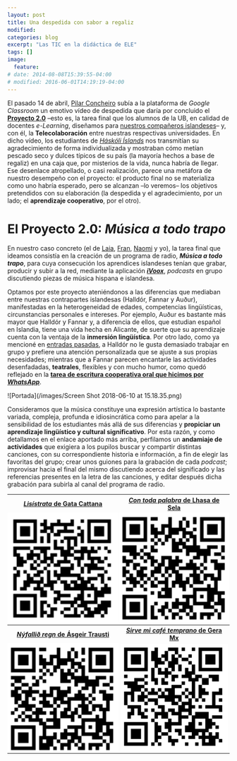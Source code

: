 ```yaml
---
layout: post
title: Una despedida con sabor a regaliz
modified:
categories: blog
excerpt: "Las TIC en la didáctica de ELE"
tags: []
image:
  feature:
# date: 2014-08-08T15:39:55-04:00
# modified: 2016-06-01T14:19:19-04:00
---
```


El pasado 14 de abril, <a href="https://www.laopinioncoruna.es/contraportada/2010/04/01/pilar-concheiro-espanol-tierras-vikingas/370478.html" target="_blank">Pilar Concheiro</a> subía a la plataforma de _Google Classroom_ un emotivo vídeo de despedida que daría por concluido el <a href="https://docs.google.com/document/d/1H58zZLbBANnXFQOmvcGZtIKY-Ss6r7NqzxZAXsKW3bU/edit?usp=sharing" target="_blank">**Proyecto 2.0**</a> –esto es, la tarea final que los alumnos de la UB, en calidad de docentes _e-Learning_, diseñamos para <a href="https://immalopez.github.io/blog/halldor-primera-toma/" target="_blank">nuestros compañeros islandeses</a>– y, con él, la **Telecolaboración** entre nuestras respectivas universidades. En dicho vídeo, los estudiantes de <a href="http://english.hi.is" target="_blank">_Háskóli Íslands_</a> nos transmitían su agradecimiento de forma individualizada y mostraban cómo metían pescado seco y dulces típicos de su país (la mayoría hechos a base de regaliz) en una caja que, por misterios de la vida, nunca habría de llegar. Ese desenlace atropellado, o casi realización, parece una metáfora de nuestro desempeño con el proyecto: el producto final no se materializa como uno habría esperado, pero se alcanzan –lo veremos– los objetivos pretendidos con su elaboración (la despedida y el agradecimiento, por un lado; el **aprendizaje cooperativo**, por el otro).

# El Proyecto 2.0: _Música a todo trapo_

En nuestro caso concreto (el de <a href="https://verborreadeverba-errante.blogspot.com" target="_blank">Laia</a>, <a href="http://elefantearana.blogspot.com" target="_blank">Fran</a>, <a href="http://ele365.blogspot.com" target="_blank">Naomi</a> y yo), la tarea final que ideamos consistía en la creación de un programa de radio, **_Música a todo trapo_**, para cuya consecución los aprendices islandeses tenían que grabar, producir y subir a la red, mediante la aplicación <a href="https://www.ivoox.com" target="_blank">**_iVoox_**</a>, _podcasts_ en grupo discutiendo piezas de música hispana e islandesa.

Optamos por este proyecto ateniéndonos a las diferencias que mediaban entre nuestras contrapartes islandesas (Halldór, Fannar y Auður), manifestadas en la heterogeneidad de edades, competencias lingüísticas, circunstancias personales e intereses. Por ejemplo, Auður es bastante más mayor que Halldór y Fannar y, a diferencia de ellos, que estudian español en Islandia, tiene una vida hecha en Alicante, de suerte que su aprendizaje cuenta con la ventaja de la **inmersión lingüística**. Por otro lado, como ya mencioné en <a href="https://immalopez.github.io/blog/e-learning-1/" target="_blank">entradas pasadas</a>, a Halldór no le gusta demasiado trabajar en grupo y prefiere una atención personalizada que se ajuste a sus propias necesidades; mientras que a Fannar parecen encantarle las actividades desenfadadas, **teatrales**, flexibles y con mucho humor, como quedó reflejado en la <a href="https://www.youtube.com/watch?v=GSbIqSEuaLA" target="_blank">**tarea de escritura cooperativa oral que hicimos por _WhatsApp_**</a>.

![Portada](/images/Screen Shot 2018-06-10 at 15.18.35.png)

Consideramos que la música constituye una expresión artística lo bastante variada, compleja, profunda e idiosincrática como para apelar a la sensibilidad de los estudiantes más allá de sus diferencias y **propiciar un aprendizaje lingüístico y cultural significativo**. Por esta razón, y como detallamos en el enlace aportado más arriba, perfilamos un **andamiaje de actividades** que exigiera a los pupilos buscar y compartir distintas canciones, con su correspondiente historia e información, a fin de elegir las favoritas del grupo; crear unos guiones para la grabación de cada _podcast_; improvisar hacia el final del mismo discutiendo acerca del significado y las referencias presentes en la letra de las canciones, y editar después dicha grabación para subirla al canal del programa de radio.

<table width="50%">
  <tbody>
    <tr>
      <th>
        <center><a href="https://www.ivoox.com/24833451" target="_blank"><i>Lisístrata</i> de Gata Cattana</a></center>
      </th>
      <th>
        <center><a href="https://www.ivoox.com/25206586" target="_blank"><i>Con toda palabra</i> de Lhasa de Sela</a></center>
      </th>
    </tr>
    <tr>
      <td width="25%" style="padding:0px;">
        <center><img src="/images/lisistrata.png" /></center>
      </td>
      <td width="25%" style="padding:0px;">
        <center><img src="/images/con toda.png" /></center>
      </td>
    </tr>
    <tr>
      <th>
        <center><a href="https://www.ivoox.com/25247640" target="_blank"><i>Nýfallið  regn</i> de Ásgeir Trausti</a></center>
      </th>
      <th>
        <center><a href="http://www.ivoox.com/25479947" target="_blank"><i>Sirve mi café temprano</i> de Gera Mx</a></center>
      </th>
    </tr>
    <tr>
      <td width="25%" style="padding:0px;">
        <center><img src="/images/nyfallid.png" /></center>
      </td>
      <td width="25%" style="padding:0px;">
        <center><img src="/images/sirve mi cafe.png" /></center>
      </td>
    </tr>
  </tbody>
</table>
